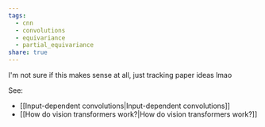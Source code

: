 ```yaml
---
tags:
  - cnn
  - convolutions
  - equivariance
  - partial_equivariance
share: true
---
```


I'm not sure if this makes sense at all, just tracking paper ideas lmao

See:
- [[Input-dependent convolutions|Input-dependent convolutions]]
- [[How do vision transformers work?|How do vision transformers work?]]